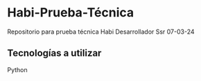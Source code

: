 # Habi-Prueba-Técnica
Repositorio para prueba técnica Habi Desarrollador Ssr 07-03-24

## Tecnologías a utilizar 
Python

